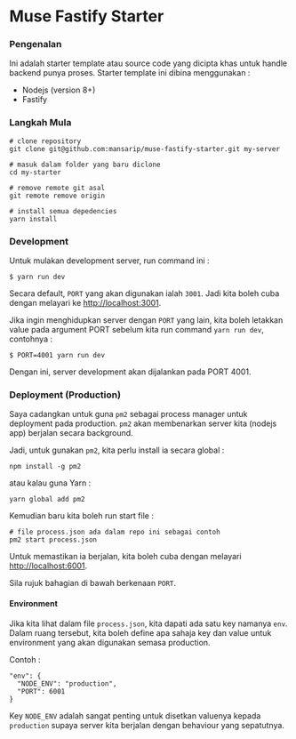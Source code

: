 # Muse Fastify Starter

### Pengenalan

Ini adalah starter template atau source code yang dicipta khas untuk handle backend punya proses. Starter template ini dibina menggunakan :

- Nodejs (version 8+)
- Fastify

### Langkah Mula

```
# clone repository
git clone git@github.com:mansarip/muse-fastify-starter.git my-server

# masuk dalam folder yang baru diclone
cd my-starter

# remove remote git asal
git remote remove origin

# install semua depedencies
yarn install
```

### Development

Untuk mulakan development server, run command ini :

```
$ yarn run dev
```

Secara default, `PORT` yang akan digunakan ialah `3001`. Jadi kita boleh cuba dengan melayari ke [http://localhost:3001](http://localhost:3001).

Jika ingin menghidupkan server dengan `PORT` yang lain, kita boleh letakkan value pada argument PORT sebelum kita run command `yarn run dev`, contohnya :

```
$ PORT=4001 yarn run dev
```

Dengan ini, server development akan dijalankan pada PORT 4001.

### Deployment (Production)

Saya cadangkan untuk guna `pm2` sebagai process manager untuk deployment pada production. `pm2` akan membenarkan server kita (nodejs app) berjalan secara background.

Jadi, untuk gunakan `pm2`, kita perlu install ia secara global :

```
npm install -g pm2
```

atau kalau guna Yarn :

```
yarn global add pm2
```

Kemudian baru kita boleh run start file :

```
# file process.json ada dalam repo ini sebagai contoh
pm2 start process.json
```

Untuk memastikan ia berjalan, kita boleh cuba dengan melayari [http://localhost:6001](http://localhost:6001).

Sila rujuk bahagian di bawah berkenaan `PORT`.

#### Environment

Jika kita lihat dalam file `process.json`, kita dapati ada satu key namanya `env`. Dalam ruang tersebut, kita boleh define apa sahaja key dan value untuk environment yang akan digunakan semasa production.

Contoh :

```
"env": {
  "NODE_ENV": "production",
  "PORT": 6001
}
```

Key `NODE_ENV` adalah sangat penting untuk disetkan valuenya kepada `production` supaya server kita berjalan dengan behaviour yang sepatutnya.

